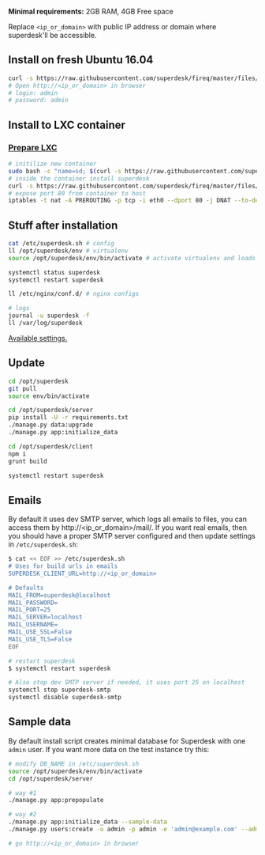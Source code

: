 **Minimal requirements:**
2GB RAM, 4GB Free space

Replace `<ip_or_domain>` with public IP address or domain where superdesk'll be accessible.

## Install on fresh Ubuntu 16.04
```sh
curl -s https://raw.githubusercontent.com/superdesk/fireq/master/files/superdesk/install | sudo bash
# Open http://<ip_or_domain> in browser
# login: admin
# password: admin
```

## Install to LXC container

### [Prepare LXC](../../docs/lxc.md)

```sh
# initilize new container
sudo bash -c "name=sd; $(curl -s https://raw.githubusercontent.com/superdesk/fireq/master/files/superdesk/lxc-init)"
# inside the container install superdesk
curl -s https://raw.githubusercontent.com/superdesk/fireq/master/files/superdesk/install | bash
# expose port 80 from container to host
iptables -t nat -A PREROUTING -p tcp -i eth0 --dport 80 -j DNAT --to-destination $(sudo lxc-info -iH -n sd)
```

## Stuff after installation
```sh
cat /etc/superdesk.sh # config
ll /opt/superdesk/env # virtualenv
source /opt/superdesk/env/bin/activate # activate virtualenv and loads variables from /etc/superdesk.sh

systemctl status superdesk
systemctl restart superdesk

ll /etc/nginx/conf.d/ # nginx configs

# logs
journal -u superdesk -f
ll /var/log/superdesk
```

[Available settings.](https://superdesk.readthedocs.io/en/latest/settings.html#default-settings)

## Update
```sh
cd /opt/superdesk
git pull
source env/bin/activate

cd /opt/superdesk/server
pip install -U -r requirements.txt
./manage.py data:upgrade
./manage.py app:initialize_data

cd /opt/superdesk/client
npm i
grunt build

systemctl restart superdesk
```

## Emails
By default it uses dev SMTP server, which logs all emails to files, you can access them by http://<ip_or_domain>/mail/. If you want real emails, then you should have a proper SMTP server configured and then update settings in `/etc/superdesk.sh`:
```sh
$ cat << EOF >> /etc/superdesk.sh
# Uses for build urls in emails
SUPERDESK_CLIENT_URL=http://<ip_or_domain>

# Defaults
MAIL_FROM=superdesk@localhost
MAIL_PASSWORD=
MAIL_PORT=25
MAIL_SERVER=localhost
MAIL_USERNAME=
MAIL_USE_SSL=False
MAIL_USE_TLS=False
EOF

# restart superdesk
$ systemctl restart superdesk

# Also stop dev SMTP server if needed, it uses port 25 on localhost
systemctl stop superdesk-smtp
systemctl disable superdesk-smtp

```

## Sample data
By default install script creates minimal database for Superdesk with one `admin` user. If you want more data on the test instance try this:
```sh
# modify DB_NAME in /etc/superdesk.sh
source /opt/superdesk/env/bin/activate
cd /opt/superdesk/server

# way #1
./manage.py app:prepopulate

# way #2
./manage.py app:initialize_data --sample-data
./manage.py users:create -u admin -p admin -e 'admin@example.com' --admin

# go http://<ip_or_domain> in browser
```
